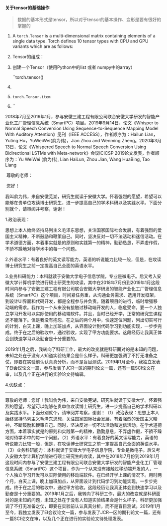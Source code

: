 #### 关于tensor的基础操作
> 数据的基本形式是tensor，所以对于tensor的基本操作、变形是要有很好的掌握的

1. A ``torch.Tensor`` is a multi-dimensional matrix containing elements of a single data type. Torch defines 10 tensor types with CPU and GPU variants which are as follows:

2. Tensor的组成：

3. 创建一个Tensor（使用Python中的list 或者 numpy中的array）

   ``torch.tensor()

4. 

5. ``torch.Tensor.item`` 

6. ``



2018年7月至2019年1月，参与安徽三建工程有限公司联合安徽大学研发的智能产业化工厂管理信息系统（SmartPC）项目。2019年9月14日，论文《Whisper to Normal Speech Conversion Using Sequence-to-Sequence Mapping Model With Auditory Attention》见刊（IEEE ACCESS），作者顺序为：Hailun Lian，Yuting Hu，YuWeiWei(俞为伟)，Jian Zhou and Wenming Zheng。2020年3月13日，论文《Whispered Speech to Normal Speech Conversion Using Bidirectional LSTMs with Meta-network》会议ICICSP 2019论文发表，作者顺序为：Yu WeiWei (俞为伟), Lian HaiLun, Zhou Jian, Wang HuaBing, Tao Liang





​		尊敬的老师：

​		您好！

​		我叫俞为伟，来自安徽芜湖，研究生就读于安徽大学。怀着强烈的愿望，希望可以能够在贵单位攻读博士研究生，进一步提高自己的学术科研以及实践水平。下面分别就个，请审阅并考察，谢谢！

1.政治表现：

​	思想上本人始终坚持马列主义毛泽东思想，关注国家国际社会发展，有着强烈的爱国主义精神，不断鼓励和鞭策自己。同时，坚决反对一切不法活动和迷信活动。在学术道德方面，本着事实就是的原则和实践第一的精神，勤勤恳恳，不弄虚作假，不骄不躁地对待学术中的每一个问题。

2.外语水平：有着良好的英文读写能力，英语的听说能力比较一般，但是，在攻读博士研究生之前一定提高自己全面的英语水平。

3.业务科研能力：本科就读于安徽大学电子信息学院，专业是微电子。后又考入安徽大学计算机学院进行硕士研究生的攻读，其中在2018年7月份到2019年1月这段时间内参与了安徽三建工程有限公司联合安徽大学研发的智能产业化工厂管理信息系统（SmartPC）这个项目，时间紧任务重，从沟通业务需求、选用开发框架，到设计UI界面和代码开发，都是全程参与并负责。随着项目的进行，临时增强移动端的需求。我作为一个从来没有接触过移动端开发的人，临危受命，要一个人独立学习开发可以实际使用的移动端软件。并且，当时已经开学，正常的研究生课程还不能落下。但是我没有抱怨，在之后的两个月中，快速定位问题，列出切实可行的计划，白天上课，晚上加班加点，从界面设计到代码学习到功能实现，一步步完成。终于在之后的验收中，通过验收，实现了甲方功能要求。这段经历让我真正体会到快速学习以及勤奋是十分重要的。

​		2019年1月之后，我转向了科研工作，最大的改变就是科研面对的是未知的问题，未知之处在于没有人知道实验结果会是什么样子。科研更加强调了不打无准备之仗，即要在实验前认认真真分析，而不是盲目测试。2019年1月至今，我独立发表了EI会议论文一篇，参与发表了JCR一区的期刊论文一篇，还有一篇SCI论文在审，以及几个正在进行的实验论文待编辑。



4.优缺点：

---

尊敬的老师：您好！我叫俞为伟，来自安徽芜湖，研究生就读于安徽大学。怀着强烈的愿望，希望可以能够在贵单位攻读博士研究生，进一步提高自己的学术科研以及实践水平。下面分别就个，请审阅并考察，谢谢！（1）政治表现：思想上本人始终坚持马列主义毛泽东思想，关注国家国际社会发展，有着强烈的爱国主义精神，不断鼓励和鞭策自己。同时，坚决反对一切不法活动和迷信活动。在学术道德方面，本着事实就是的原则和实践第一的精神，勤勤恳恳，不弄虚作假，不骄不躁地对待学术中的每一个问题。（2）外语水平：有着良好的英文读写能力，英语的听说能力比较一般，但是，在攻读博士研究生之前一定提高自己全面的英语水平。（3）业务科研能力：本科就读于安徽大学电子信息学院，专业是微电子。后又考入安徽大学计算机学院进行硕士研究生的攻读，其中在2018年7月份到2019年1月这段时间内参与了安徽三建工程有限公司联合安徽大学研发的智能产业化工厂管理信息系统（SmartPC）这个项目，作为一个从来没有接触过移动端开发的人，一个人独立学习开发可以实际使用的移动端软件。在已经开学上课的情况下。用时两个月，白天上课，晚上加班加点，从界面设计到代码学习到功能实现，一步步完成。终于在之后的验收中，通过甲方验收。这段经历让我真正体会到快速学习以及勤奋是十分重要的。2019年1月之后，我转向了科研工作，最大的改变就是科研面对的是未知的问题，未知之处在于没有人知道实验结果会是什么样子。科研更加强调了不打无准备之仗，即要在实验前认认真真分析，而不是盲目测试。2019年1月至今，我独立发表了EI会议论文一篇，参与发表了JCR一区的期刊论文一篇，还有一篇SCI论文在审，以及几个正在进行的实验论文待处理发表。
